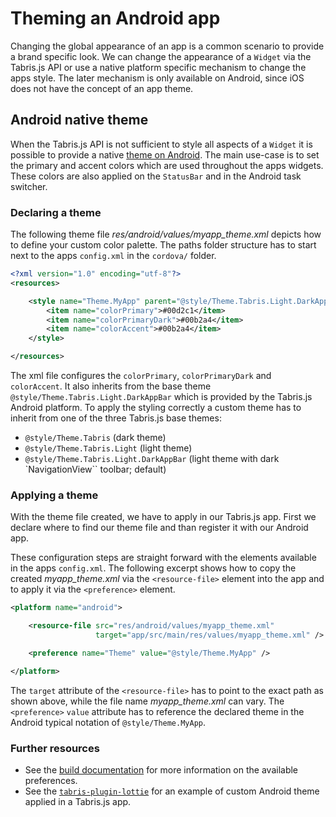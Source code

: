 ---
---
# Theming an Android app

Changing the global appearance of an app is a common scenario to provide a brand specific look. We can change the appearance of a `Widget` via the Tabris.js API or use a native platform specific mechanism to change the apps style. The later mechanism is only available on Android, since iOS does not have the concept of an app theme.

## Android native theme

When the Tabris.js API is not sufficient to style all aspects of a `Widget` it is possible to provide a native [theme on Android](https://developer.android.com/guide/topics/ui/look-and-feel/themes). The main use-case is to set the  primary and accent colors which are used throughout the apps widgets. These colors are also applied on the `StatusBar` and in the Android task switcher.

### Declaring a theme

The following theme file _res/android/values/myapp_theme.xml_ depicts how to define your custom color palette. The paths folder structure has to start next to the apps `config.xml` in the `cordova/` folder.

```xml
<?xml version="1.0" encoding="utf-8"?>
<resources>

    <style name="Theme.MyApp" parent="@style/Theme.Tabris.Light.DarkAppBar">
        <item name="colorPrimary">#00d2c1</item>
        <item name="colorPrimaryDark">#00b2a4</item>
        <item name="colorAccent">#00b2a4</item>
    </style>

</resources>
```

The xml file configures the `colorPrimary`, `colorPrimaryDark` and `colorAccent`. It also inherits from the base theme `@style/Theme.Tabris.Light.DarkAppBar` which is provided by the Tabris.js Android platform. To apply the styling correctly a custom theme has to inherit from one of the three Tabris.js base themes:

* `@style/Theme.Tabris` (dark theme)
* `@style/Theme.Tabris.Light` (light theme)
* `@style/Theme.Tabris.Light.DarkAppBar` (light theme with dark `NavigationView`` toolbar; default)

### Applying a theme

With the theme file created, we have to apply in our Tabris.js app. First we declare where to find our theme file and than register it with our Android app.

These configuration steps are straight forward with the elements available in the apps `config.xml`. The following excerpt shows how to copy the created _myapp_theme.xml_ via the `<resource-file>` element into the app and to apply it via the `<preference>` element.

```xml
<platform name="android">

    <resource-file src="res/android/values/myapp_theme.xml"
                   target="app/src/main/res/values/myapp_theme.xml" />

    <preference name="Theme" value="@style/Theme.MyApp" />

</platform>
```

The `target` attribute of the `<resource-file>` has to point to the exact path as shown above, while the file name _myapp_theme.xml_ can vary. The `<preference>` `value` attribute has to reference the declared theme in the Android typical notation of `@style/Theme.MyApp`.

### Further resources

* See the [build documentation](./build.md#Preferences) for more information on the available preferences.
* See the [`tabris-plugin-lottie`](https://github.com/eclipsesource/tabris-plugin-lottie) for an example of custom Android theme applied in a Tabris.js app.
